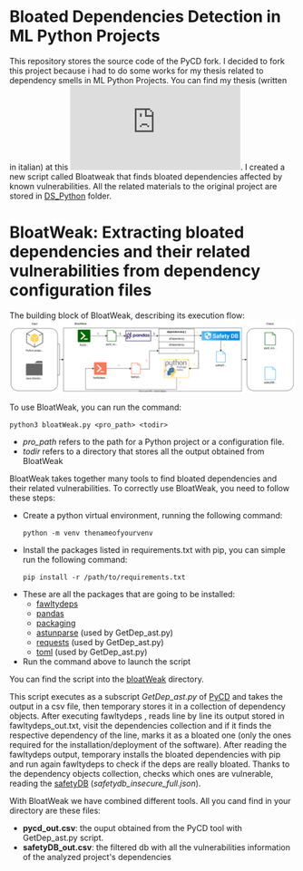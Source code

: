 # Bloated Dependencies Detection in ML Python Projects
This repository stores the source code of the PyCD fork. I decided to fork this project because i had to do some works for my thesis related to dependency smells in ML Python Projects. You can find my thesis (written in italian) at this ![link](https://github.com/SeSaLabUnisa/Tesi/blob/main/Giammaria_Giordano/fabiano_bloated_dependencies_python/Tesi.pdf). I created a new script called Bloatweak that finds bloated dependencies affected by known vulnerabilities. All the related materials to the original project are stored in [DS_Python](https://github.com/Tensa53/BloatWeak/tree/master/DS_Python/) folder.

# BloatWeak: Extracting bloated dependencies and their related vulnerabilities from dependency configuration files

The building block of BloatWeak, describing its execution flow:
![building_block](https://github.com/Tensa53/BloatWeak/blob/master/Building_Block/building_block.svg "Building_Block")

To use BloatWeak, you can run the command:
```
python3 bloatWeak.py <pro_path> <todir>
```
- *pro_path* refers to the path for a Python project or a configuration file.
- *todir* refers to a directory that stores all the output obtained from BloatWeak

BloatWeak takes together many tools to find bloated dependencies and their related vulnerabilities. To correctly use BloatWeak, you need to follow these steps:


- Create a python virtual environment, running the following command:
  ```
  python -m venv thenameofyourvenv
  ```
- Install the packages listed in requirements.txt with pip, you can simple run the following command:
  ```
  pip install -r /path/to/requirements.txt
  ```
- These are all the packages that are going to be installed:
	- [fawltydeps](https://github.com/tweag/fawltydeps)
	- [pandas](https://github.com/pandas-dev/pandas)
   - [packaging](https://github.com/pypa/packaging)
	- [astunparse](https://github.com/simonpercivall/astunparse) (used by GetDep_ast.py)
	- [requests](https://github.com/psf/requests) (used by GetDep_ast.py)
	- [toml](https://github.com/uiri/toml) (used by GetDep_ast.py)
- Run the command above to launch the script

You can find the script into the [bloatWeak](https://github.com/Tensa53/BloatWeak/tree/master/bloatWeak) directory.

This script executes as a subscript *GetDep_ast.py* of [PyCD](https://github.com/Tensa53/BloatWeak/tree/master/DS_Python/PyCD) and takes the output in a csv file, then temporary stores it in a collection of dependency objects. After executing fawltydeps , reads line by line its output stored in fawltydeps_out.txt, visit the dependencies collection and if it finds the respective dependency of the line, marks it as a bloated one (only the ones required for the installation/deployment of the software). After reading the fawltydeps output, temporary installs the bloated dependencies with pip and run again fawltydeps to check if the deps are really bloated. Thanks to the dependency objects collection, checks which ones are vulnerable, reading the [safetyDB](https://github.com/pyupio/safety-db) (*safetydb_insecure_full.json*).

With BloatWeak we have combined different tools. All you cand find in your directory are these files:
- **pycd_out.csv**: the ouput obtained from the PyCD tool with GetDep_ast.py script.
- **safetyDB_out.csv**: the filtered db with all the vulnerabilities information of the analyzed project's dependencies
